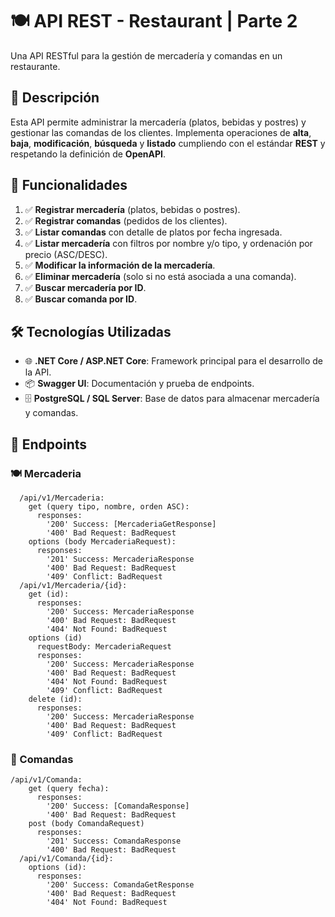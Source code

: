 # 🍽️ API REST - Restaurant | Parte 2

Una API RESTful para la gestión de mercadería y comandas en un restaurante.

## 📜 Descripción

Esta API permite administrar la mercadería (platos, bebidas y postres) y gestionar las comandas de los clientes. Implementa operaciones de **alta**, **baja**, **modificación**, **búsqueda** y **listado** cumpliendo con el estándar **REST** y respetando la definición de **OpenAPI**.

## 🚀 Funcionalidades

1. ✅ **Registrar mercadería** (platos, bebidas o postres).
2. ✅ **Registrar comandas** (pedidos de los clientes).
3. ✅ **Listar comandas** con detalle de platos por fecha ingresada.
4. ✅ **Listar mercadería** con filtros por nombre y/o tipo, y ordenación por precio (ASC/DESC).
5. ✅ **Modificar la información de la mercadería**.
6. ✅ **Eliminar mercadería** (solo si no está asociada a una comanda).
7. ✅ **Buscar mercadería por ID**.
8. ✅ **Buscar comanda por ID**.

## 🛠️ Tecnologías Utilizadas

- 🌐 **.NET Core / ASP.NET Core**: Framework principal para el desarrollo de la API.
- 📦 **Swagger UI**: Documentación y prueba de endpoints.
- 🗄️ **PostgreSQL / SQL Server**: Base de datos para almacenar mercadería y comandas.

## 🔗 Endpoints
### 🍽️ Mercaderia
```
  /api/v1/Mercaderia: 
    get (query tipo, nombre, orden ASC):
      responses:
        '200' Success: [MercaderiaGetResponse]
        '400' Bad Request: BadRequest
    options (body MercaderiaRequest):
      responses:
        '201' Success: MercaderiaResponse
        '400' Bad Request: BadRequest
        '409' Conflict: BadRequest
  /api/v1/Mercaderia/{id}:
    get (id):
      responses:
        '200' Success: MercaderiaResponse
        '400' Bad Request: BadRequest
        '404' Not Found: BadRequest
    options (id)
      requestBody: MercaderiaRequest
      responses:
        '200' Success: MercaderiaResponse
        '400' Bad Request: BadRequest
        '404' Not Found: BadRequest
        '409' Conflict: BadRequest
    delete (id):
      responses:
        '200' Success: MercaderiaResponse
        '400' Bad Request: BadRequest
        '409' Conflict: BadRequest
```

### 📝 Comandas
```
/api/v1/Comanda:
    get (query fecha):
      responses:
        '200' Success: [ComandaResponse]
        '400' Bad Request: BadRequest
    post (body ComandaRequest)
      responses:
        '201' Success: ComandaResponse
        '400' Bad Request: BadRequest
  /api/v1/Comanda/{id}:
    options (id):
      responses:
        '200' Success: ComandaGetResponse
        '400' Bad Request: BadRequest
        '404' Not Found: BadRequest
```

